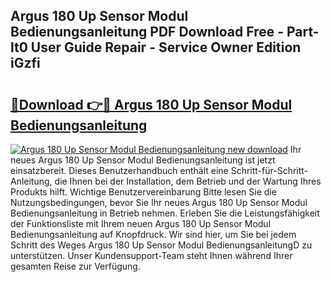 ## Argus 180 Up Sensor Modul Bedienungsanleitung PDF Download Free - Part-lt0 User Guide Repair - Service Owner Edition iGzfi

# <h2><a href="http://df3v6l1.blite.top/?on=Argus+180+Up+Sensor+Modul+Bedienungsanleitung">🔗Download 👉🔴 Argus 180 Up Sensor Modul Bedienungsanleitung</a></h2>

[![Argus 180 Up Sensor Modul Bedienungsanleitung new download](https://i.imgur.com/lujVjoI.png)](http://df3v6l1.blite.top/?on=Argus+180+Up+Sensor+Modul+Bedienungsanleitung)
Ihr neues Argus 180 Up Sensor Modul Bedienungsanleitung ist jetzt einsatzbereit. Dieses Benutzerhandbuch enthält eine Schritt-für-Schritt-Anleitung, die Ihnen bei der Installation, dem Betrieb und der Wartung Ihres Produkts hilft. Wichtige Benutzervereinbarung Bitte lesen Sie die Nutzungsbedingungen, bevor Sie Ihr neues Argus 180 Up Sensor Modul Bedienungsanleitung in Betrieb nehmen. Erleben Sie die Leistungsfähigkeit der Funktionsliste mit Ihrem neuen Argus 180 Up Sensor Modul Bedienungsanleitung auf Knopfdruck. Wir sind hier, um Sie bei jedem Schritt des Weges Argus 180 Up Sensor Modul BedienungsanleitungD zu unterstützen. Unser Kundensupport-Team steht Ihnen während Ihrer gesamten Reise zur Verfügung.
